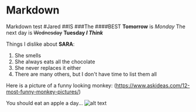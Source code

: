 # Markdown
Markdown test
#Jared
##IS
###The
####BEST
__Tomorrow__ is _Monday_
The next day is ~~Wednesday~~ **Tuesday _I Think_**

Things I dislike about __SARA__:
1.  She smells 
2. She always eats all the chocolate 
  1. She never replaces it either 
3. There are many others, but I don't have time to list them all

Here is a picture of a funny looking monkey:
(https://www.askideas.com/12-most-funny-monkey-pictures/)

You should eat an apple a day...
![alt text](http://cdn.rosannadavisonnutrition.com/wp-content/uploads/2015/12/apples.jpeg)


  
